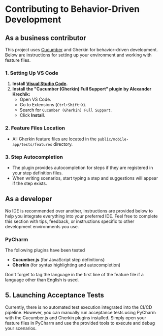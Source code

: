 # Contributing to Behavior-Driven Development

## As a business contributor

This project uses [Cucumber](https://cucumber.io/) and Gherkin for behavior-driven development. Below are instructions for setting up your environment and working with feature files.

### 1. Setting Up VS Code

1. **Install [Visual Studio Code](https://code.visualstudio.com/).**
2. **Install the "Cucumber (Gherkin) Full Support" plugin by Alexander Krechik:**
    - Open VS Code.
    - Go to Extensions (`Ctrl+Shift+X`).
    - Search for `Cucumber (Gherkin) Full Support`.
    - Click **Install**.

### 2. Feature Files Location

- All Gherkin feature files are located in the `public/mobile-app/tests/features` directory.

### 3. Step Autocompletion

- The plugin provides autocompletion for steps if they are registered in your step definition files.
- When writing scenarios, start typing a step and suggestions will appear if the step exists.

## As a developer

No IDE is recommended over another, instructions are provided below to help you 
integrate everything into your preferred IDE. Feel free to complete this section with tips, feedback, or 
instructions specific to other development environments you use. 

### PyCharm

The following plugins have been tested

- **Cucumber.js** (for JavaScript step definitions)
- **Gherkin** (for syntax highlighting and autocompletion)

Don't forget to tag the language in the first line of the feature file if a language other than English is used.


## 5. Launching Acceptance Tests

Currently, there is no automated test execution integrated into the CI/CD pipeline. However, you can manually run acceptance tests using PyCharm with the Cucumber.js and Gherkin plugins installed. Simply open your feature files in PyCharm and use the provided tools to execute and debug your scenarios.